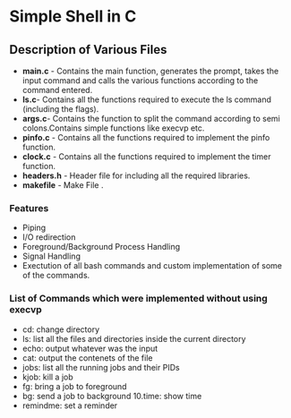 # Simple Shell in C

## Description of Various Files

- **main.c** - Contains the main function, generates the prompt, takes the input command and calls the various functions according to the command entered.
- **ls.c**- Contains all the functions required to execute the ls command (including the flags). 
- **args.c**- Contains the function to split the command according to semi colons.Contains simple functions like execvp etc.
- **pinfo.c** - Contains all the functions required to implement the pinfo function.
- **clock.c** - Contains all the functions required to implement the timer function.
- **headers.h** - Header file for including all the required libraries.
- **makefile** - Make File .

### Features
- Piping
- I/O redirection
- Foreground/Background Process Handling
- Signal Handling
- Exectution of all bash commands and custom implementation of some of the commands.

### List of Commands which were implemented without using execvp
- cd: change directory
- ls: list all the files and directories inside the current directory
- echo: output whatever was the input
- cat: output the contenets of the file
- jobs: list all the running jobs and their PIDs
- kjob: kill a job
- fg: bring a job to foreground
- bg: send a job to background 10.time: show time
- remindme: set a reminder

